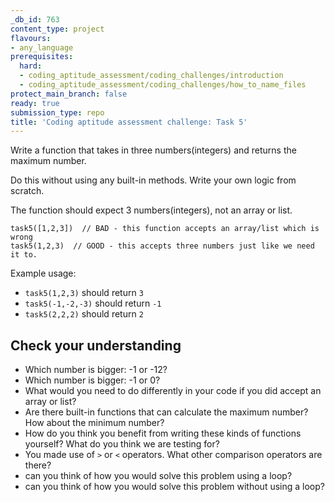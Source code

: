 ```yaml
---
_db_id: 763
content_type: project
flavours:
- any_language
prerequisites:
  hard:
  - coding_aptitude_assessment/coding_challenges/introduction
  - coding_aptitude_assessment/coding_challenges/how_to_name_files
protect_main_branch: false
ready: true
submission_type: repo
title: 'Coding aptitude assessment challenge: Task 5'
---
```


Write a function that takes in three numbers(integers) and returns the maximum number.

Do this without using any built-in methods. Write your own logic from scratch.

The function should expect 3 numbers(integers), not an array or list.

```
task5([1,2,3])  // BAD - this function accepts an array/list which is wrong
task5(1,2,3)  // GOOD - this accepts three numbers just like we need it to.
```

Example usage:

- `task5(1,2,3)` should return `3`
- `task5(-1,-2,-3)` should return `-1`
- `task5(2,2,2)` should return `2`

## Check your understanding

- Which number is bigger: -1 or -12?
- Which number is bigger: -1 or 0?
- What would you need to do differently in your code if you did accept an array or list?
- Are there built-in functions that can calculate the maximum number? How about the minimum number?
- How do you think you benefit from writing these kinds of functions yourself? What do you think we are testing for?
- You made use of `>` or `<` operators. What other comparison operators are there?
- can you think of how you would solve this problem using a loop?
- can you think of how you would solve this problem without using a loop?

